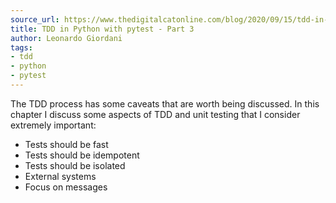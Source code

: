 ```yaml
---
source_url: https://www.thedigitalcatonline.com/blog/2020/09/15/tdd-in-python-with-pytest-part-3/
title: TDD in Python with pytest - Part 3
author: Leonardo Giordani
tags:
- tdd
- python
- pytest
---
```


The TDD process has some caveats that are worth being discussed. In this chapter I discuss some aspects of TDD and unit testing that I consider extremely important:

* Tests should be fast
* Tests should be idempotent
* Tests should be isolated
* External systems
* Focus on messages
